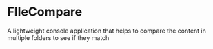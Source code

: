 # FIleCompare
A lightweight console application that helps to compare the content in multiple folders to see if they match
